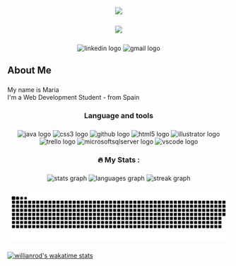 <div align="center">
  <img height="150" src="https://octodex.github.com/images/femalecodertocat.png"  />
</div>

###

<div align="center">
  <img src="https://visitor-badge.laobi.icu/badge?page_id=mchoza.mchoza&"  />
</div>

###

<div align="center">
  <img src="https://img.shields.io/static/v1?message=LinkedIn&logo=linkedin&label=&color=0077B5&logoColor=white&labelColor=&style=for-the-badge" height="25" alt="linkedin logo"  />
  <img src="https://img.shields.io/static/v1?message=Gmail&logo=gmail&label=&color=D14836&logoColor=white&labelColor=&style=for-the-badge" height="25" alt="gmail logo"  />
</div>

###

<h2 align="left">About Me</h2>

###

<p align="left">My name is Maria<br>I'm a Web Development Student - from Spain</p>

###

<h3 align="center">Language and tools</h3>

###

<div align="center">
  <img src="https://cdn.jsdelivr.net/gh/devicons/devicon/icons/java/java-original.svg" height="40" width="52" alt="java logo"  />
  <img src="https://cdn.jsdelivr.net/gh/devicons/devicon/icons/css3/css3-original.svg" height="40" width="52" alt="css3 logo"  />
  <img src="https://cdn.jsdelivr.net/gh/devicons/devicon/icons/github/github-original.svg" height="40" width="52" alt="github logo"  />
  <img src="https://cdn.jsdelivr.net/gh/devicons/devicon/icons/html5/html5-original.svg" height="40" width="52" alt="html5 logo"  />
  <img src="https://cdn.jsdelivr.net/gh/devicons/devicon/icons/illustrator/illustrator-line.svg" height="40" width="52" alt="illustrator logo"  />
  <img src="https://cdn.jsdelivr.net/gh/devicons/devicon/icons/trello/trello-plain-wordmark.svg" height="40" width="52" alt="trello logo"  />
  <img src="https://cdn.jsdelivr.net/gh/devicons/devicon/icons/microsoftsqlserver/microsoftsqlserver-plain.svg" height="40" width="52" alt="microsoftsqlserver logo"  />
  <img src="https://cdn.jsdelivr.net/gh/devicons/devicon/icons/vscode/vscode-original.svg" height="40" width="52" alt="vscode logo"  />
</div>

###

<h3 align="center">🔥   My Stats :</h3>

###

<div align="center">
  <img src="https://github-readme-stats.vercel.app/api?username=mchoza&hide_title=false&hide_rank=false&show_icons=true&include_all_commits=true&count_private=true&disable_animations=false&theme=radical&locale=en&hide_border=false&order=1" height="150" alt="stats graph"  />
  <img src="https://github-readme-stats.vercel.app/api/top-langs?username=mchoza&locale=en&hide_title=false&layout=compact&card_width=320&langs_count=5&theme=radical&hide_border=false&order=2" height="150" alt="languages graph"  />
  <img src="https://streak-stats.demolab.com?user=mchoza&locale=en&mode=daily&theme=radical&hide_border=false&border_radius=100&order=3" height="150" alt="streak graph"  />
</div>

###

<picture>
<source media="(prefers-color-scheme: dark)" srcset="https://raw.githubusercontent.com/getlost01/getlost01/output/github-contribution-grid-snake-dark.svg"/>
<source media="(prefers-color-scheme: light)" srcset="https://raw.githubusercontent.com/getlost01/getlost01/output/github-contribution-grid-snake.svg"/>
<img alt="github contribution grid snake animation" src="https://raw.githubusercontent.com/getlost01/getlost01/output/github-contribution-grid-snake.svg"/>
</picture>

###

[![willianrod's wakatime stats](https://github-readme-stats.vercel.app/api/wakatime?username=mchoza&range=all_time&theme=synthwave&custom_title=Coding&layout=compact&hide_border=true)](https://wakatime.com/@mchoza)
